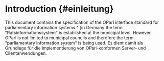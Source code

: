 # Introduction {#einleitung}

This document contains the specification of the OParl interface standard for parliamentary information systems ^ [in Germany the term "Ratsinformationssystem" is established at the municipal level. However, OParl is not limited to municipal councils and therefore the term "parliamentary information system" is being used. Es dient damit als Grundlage für die Implementierung von OParl-konformen Server- und Clientanwendungen.